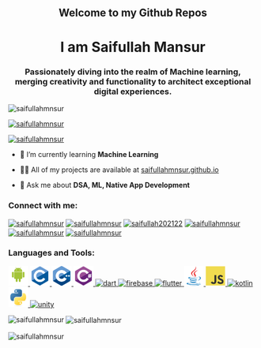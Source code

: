 <h2 align="center">Welcome to my Github Repos</h4>
<h1 align="center">I am Saifullah Mansur</h1>
<h3 align="center">Passionately diving into the realm of Machine learning, merging creativity and functionality to architect exceptional digital experiences.</h3>


<p align="left"> <img src="https://komarev.com/ghpvc/?username=saifullahmnsur&label=Profile%20views&color=0e75b6&style=flat" alt="saifullahmnsur" /> </p>

<p align="left"> <a href="https://github.com/ryo-ma/github-profile-trophy"><img src="https://github-profile-trophy.vercel.app/?username=saifullahmnsur" alt="saifullahmnsur" /></a> </p>

<p align="left"> <a href="https://twitter.com/saifullahmnsur" target="blank"><img src="https://img.shields.io/twitter/follow/saifullahmnsur?logo=twitter&style=for-the-badge" alt="saifullahmnsur" /></a> </p>

- 🌱 I’m currently learning **Machine Learning**

- 👨‍💻 All of my projects are available at [saifullahmnsur.github.io](saifullahmnsur.github.io)

- 💬 Ask me about **DSA, ML, Native App Development**

<h3 align="left">Connect with me:</h3>
<p align="left">
<a href="https://twitter.com/saifullahmnsur" target="blank"><img align="center" src="https://raw.githubusercontent.com/rahuldkjain/github-profile-readme-generator/master/src/images/icons/Social/twitter.svg" alt="saifullahmnsur" height="30" width="40" /></a>
<a href="https://linkedin.com/in/saifullahmnsur" target="blank"><img align="center" src="https://raw.githubusercontent.com/rahuldkjain/github-profile-readme-generator/master/src/images/icons/Social/linked-in-alt.svg" alt="saifullahmnsur" height="30" width="40" /></a>
<a href="https://fb.com/saifullah202122" target="blank"><img align="center" src="https://raw.githubusercontent.com/rahuldkjain/github-profile-readme-generator/master/src/images/icons/Social/facebook.svg" alt="saifullah202122" height="30" width="40" /></a>
<a href="https://instagram.com/saifullahmnsur" target="blank"><img align="center" src="https://raw.githubusercontent.com/rahuldkjain/github-profile-readme-generator/master/src/images/icons/Social/instagram.svg" alt="saifullahmnsur" height="30" width="40" /></a>
<a href="https://codeforces.com/profile/saifullahmnsur" target="blank"><img align="center" src="https://raw.githubusercontent.com/rahuldkjain/github-profile-readme-generator/master/src/images/icons/Social/codeforces.svg" alt="saifullahmnsur" height="30" width="40" /></a>
<a href="https://www.leetcode.com/saifullahmnsur" target="blank"><img align="center" src="https://raw.githubusercontent.com/rahuldkjain/github-profile-readme-generator/master/src/images/icons/Social/leet-code.svg" alt="saifullahmnsur" height="30" width="40" /></a>
</p>

<h3 align="left">Languages and Tools:</h3>
<p align="left"> <a href="https://developer.android.com" target="_blank" rel="noreferrer"> <img src="https://raw.githubusercontent.com/devicons/devicon/master/icons/android/android-original-wordmark.svg" alt="android" width="40" height="40"/> </a> <a href="https://www.cprogramming.com/" target="_blank" rel="noreferrer"> <img src="https://raw.githubusercontent.com/devicons/devicon/master/icons/c/c-original.svg" alt="c" width="40" height="40"/> </a> <a href="https://www.w3schools.com/cpp/" target="_blank" rel="noreferrer"> <img src="https://raw.githubusercontent.com/devicons/devicon/master/icons/cplusplus/cplusplus-original.svg" alt="cplusplus" width="40" height="40"/> </a> <a href="https://www.w3schools.com/cs/" target="_blank" rel="noreferrer"> <img src="https://raw.githubusercontent.com/devicons/devicon/master/icons/csharp/csharp-original.svg" alt="csharp" width="40" height="40"/> </a> <a href="https://dart.dev" target="_blank" rel="noreferrer"> <img src="https://www.vectorlogo.zone/logos/dartlang/dartlang-icon.svg" alt="dart" width="40" height="40"/> </a> <a href="https://firebase.google.com/" target="_blank" rel="noreferrer"> <img src="https://www.vectorlogo.zone/logos/firebase/firebase-icon.svg" alt="firebase" width="40" height="40"/> </a> <a href="https://flutter.dev" target="_blank" rel="noreferrer"> <img src="https://www.vectorlogo.zone/logos/flutterio/flutterio-icon.svg" alt="flutter" width="40" height="40"/> </a> <a href="https://www.java.com" target="_blank" rel="noreferrer"> <img src="https://raw.githubusercontent.com/devicons/devicon/master/icons/java/java-original.svg" alt="java" width="40" height="40"/> </a> <a href="https://developer.mozilla.org/en-US/docs/Web/JavaScript" target="_blank" rel="noreferrer"> <img src="https://raw.githubusercontent.com/devicons/devicon/master/icons/javascript/javascript-original.svg" alt="javascript" width="40" height="40"/> </a> <a href="https://kotlinlang.org" target="_blank" rel="noreferrer"> <img src="https://www.vectorlogo.zone/logos/kotlinlang/kotlinlang-icon.svg" alt="kotlin" width="40" height="40"/> </a> <a href="https://www.python.org" target="_blank" rel="noreferrer"> <img src="https://raw.githubusercontent.com/devicons/devicon/master/icons/python/python-original.svg" alt="python" width="40" height="40"/> </a> <a href="https://unity.com/" target="_blank" rel="noreferrer"> <img src="https://www.vectorlogo.zone/logos/unity3d/unity3d-icon.svg" alt="unity" width="40" height="40"/> </a> </p>

<p><img align="left" src="https://github-readme-stats.vercel.app/api/top-langs?username=saifullahmnsur&show_icons=true&locale=en&layout=compact" alt="saifullahmnsur" /></p>

<p>&nbsp;<img align="center" src="https://github-readme-stats.vercel.app/api?username=saifullahmnsur&show_icons=true&locale=en" alt="saifullahmnsur" /></p>

<p><img align="center" src="https://github-readme-streak-stats.herokuapp.com/?user=saifullahmnsur&" alt="saifullahmnsur" /></p>
